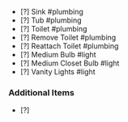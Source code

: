 - [?] Sink #plumbing
- [?] Tub #plumbing
- [?] Toilet #plumbing
- [?] Remove Toilet #plumbing
- [?] Reattach Toilet #plumbing
- [?] Medium Bulb #light
- [?] Medium Closet Bulb #light
- [?] Vanity Lights #light

### Additional Items
- [?] 